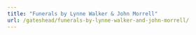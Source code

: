 ```yaml
---
title: "Funerals by Lynne Walker & John Morrell"
url: /gateshead/funerals-by-lynne-walker-and-john-morrell/
---
```


